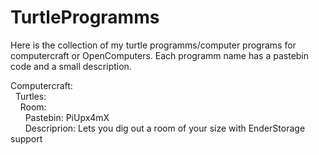 # TurtleProgramms
Here is the collection of my turtle programms/computer programs for computercraft or OpenComputers.
Each programm name has a pastebin code and a small description.

Computercraft:<br>
&nbsp;&nbsp;Turtles:<br>
&nbsp;&nbsp;&nbsp;&nbsp;Room:<br>
&nbsp;&nbsp;&nbsp;&nbsp;&nbsp;&nbsp;Pastebin: PiUpx4mX<br>
&nbsp;&nbsp;&nbsp;&nbsp;&nbsp;&nbsp;Descriprion: Lets you dig out a room of your size with EnderStorage support
